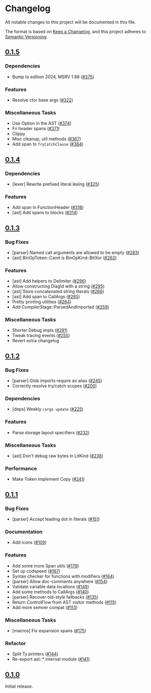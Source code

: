 # Changelog

All notable changes to this project will be documented in this file.

The format is based on [Keep a Changelog](https://keepachangelog.com/en/1.1.0/),
and this project adheres to [Semantic Versioning](https://semver.org/spec/v2.0.0.html).

## [0.1.5](https://github.com/paradigmxyz/solar/releases/tag/v0.1.5)

### Dependencies

- Bump to edition 2024, MSRV 1.88 ([#375](https://github.com/paradigmxyz/solar/issues/375))

### Features

- Resolve ctor base args ([#322](https://github.com/paradigmxyz/solar/issues/322))

### Miscellaneous Tasks

- Use Option<StateMutability> in the AST ([#374](https://github.com/paradigmxyz/solar/issues/374))
- Fn header spans ([#371](https://github.com/paradigmxyz/solar/issues/371))
- Clippy
- Misc cleanup, util methods ([#367](https://github.com/paradigmxyz/solar/issues/367))
- Add span to `TryCatchClause` ([#364](https://github.com/paradigmxyz/solar/issues/364))

## [0.1.4](https://github.com/paradigmxyz/solar/releases/tag/v0.1.4)

### Dependencies

- [lexer] Rewrite prefixed literal lexing ([#325](https://github.com/paradigmxyz/solar/issues/325))

### Features

- Add span in FunctionHeader ([#318](https://github.com/paradigmxyz/solar/issues/318))
- [ast] Add spans to blocks ([#314](https://github.com/paradigmxyz/solar/issues/314))

## [0.1.3](https://github.com/paradigmxyz/solar/releases/tag/v0.1.3)

### Bug Fixes

- [parser] Named call arguments are allowed to be empty ([#283](https://github.com/paradigmxyz/solar/issues/283))
- [ast] BinOpToken::Caret is BinOpKind::BitXor ([#262](https://github.com/paradigmxyz/solar/issues/262))

### Features

- [ast] Add helpers to Delimiter ([#296](https://github.com/paradigmxyz/solar/issues/296))
- Allow constructing DiagId with a string ([#295](https://github.com/paradigmxyz/solar/issues/295))
- [ast] Store concatenated string literals ([#266](https://github.com/paradigmxyz/solar/issues/266))
- [ast] Add span to CallArgs ([#265](https://github.com/paradigmxyz/solar/issues/265))
- Pretty printing utilities ([#264](https://github.com/paradigmxyz/solar/issues/264))
- Add CompilerStage::ParsedAndImported ([#259](https://github.com/paradigmxyz/solar/issues/259))

### Miscellaneous Tasks

- Shorter Debug impls ([#291](https://github.com/paradigmxyz/solar/issues/291))
- Tweak tracing events ([#255](https://github.com/paradigmxyz/solar/issues/255))
- Revert extra changelog

## [0.1.2](https://github.com/paradigmxyz/solar/releases/tag/v0.1.2)

### Bug Fixes

- [parser] Glob imports require an alias ([#245](https://github.com/paradigmxyz/solar/issues/245))
- Correctly resolve try/catch scopes ([#200](https://github.com/paradigmxyz/solar/issues/200))

### Dependencies

- [deps] Weekly `cargo update` ([#225](https://github.com/paradigmxyz/solar/issues/225))

### Features

- Parse storage layout specifiers ([#232](https://github.com/paradigmxyz/solar/issues/232))

### Miscellaneous Tasks

- [ast] Don't debug raw bytes in LitKind ([#236](https://github.com/paradigmxyz/solar/issues/236))

### Performance

- Make Token implement Copy ([#241](https://github.com/paradigmxyz/solar/issues/241))

## [0.1.1](https://github.com/paradigmxyz/solar/releases/tag/v0.1.1)

### Bug Fixes

- [parser] Accept leading dot in literals ([#151](https://github.com/paradigmxyz/solar/issues/151))

### Documentation

- Add icons ([#109](https://github.com/paradigmxyz/solar/issues/109))

### Features

- Add some more Span utils ([#179](https://github.com/paradigmxyz/solar/issues/179))
- Set up codspeed ([#167](https://github.com/paradigmxyz/solar/issues/167))
- Syntax checker for functions with modifiers ([#164](https://github.com/paradigmxyz/solar/issues/164))
- [parser] Allow doc-comments anywhere ([#154](https://github.com/paradigmxyz/solar/issues/154))
- Validate variable data locations ([#149](https://github.com/paradigmxyz/solar/issues/149))
- Add some methods to CallArgs ([#140](https://github.com/paradigmxyz/solar/issues/140))
- [parser] Recover old-style fallbacks ([#135](https://github.com/paradigmxyz/solar/issues/135))
- Return ControlFlow from AST visitor methods ([#115](https://github.com/paradigmxyz/solar/issues/115))
- Add more semver compat ([#113](https://github.com/paradigmxyz/solar/issues/113))

### Miscellaneous Tasks

- [macros] Fix expansion spans ([#175](https://github.com/paradigmxyz/solar/issues/175))

### Refactor

- Split Ty printers ([#144](https://github.com/paradigmxyz/solar/issues/144))
- Re-export ast::* internal module ([#141](https://github.com/paradigmxyz/solar/issues/141))

## [0.1.0](https://github.com/paradigmxyz/solar/releases/tag/v0.1.0)

Initial release.

<!-- generated by git-cliff -->
